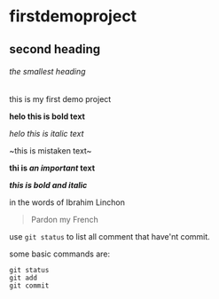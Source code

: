 # firstdemoproject

## second heading

###### the smallest heading

this is my first demo project

**helo this is bold text**

*helo this is italic text*

~this is mistaken text~

**thi is _an important_ text**

***this is bold and italic***

in the words of Ibrahim Linchon

>Pardon my French

use `git status` to list all comment that have'nt commit.

some basic commands are:
```
git status
git add
git commit
```
